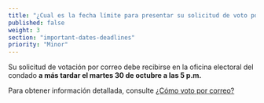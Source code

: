 ```yaml
---
title: "¿Cual es la fecha límite para presentar su solicitud de voto por correo?"
published: false
weight: 3
section: "important-dates-deadlines"
priority: "Minor"
---
```

Su solicitud de votación por correo debe recibirse en la oficina electoral del condado **a más tardar el martes 30 de octubre a las 5 p.m.**  
  
Para obtener información detallada, consulte [¿Cómo voto por correo?](#menu-item-¿cómo-voto-por-correo)
